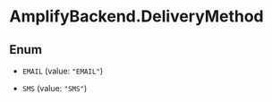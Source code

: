 # AmplifyBackend.DeliveryMethod

## Enum


* `EMAIL` (value: `"EMAIL"`)

* `SMS` (value: `"SMS"`)


